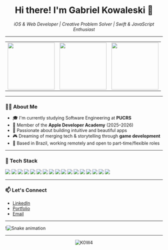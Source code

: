 <h1 align="center">Hi there! I'm Gabriel Kowaleski 👋</h1>

<p align="center">
  <i>iOS & Web Developer | Creative Problem Solver | Swift & JavaScript Enthusiast</i>
</p>

---

<table align="center">
  <tr>
    <td align="center">
      <img height="150em" src="https://github-readme-stats.vercel.app/api?username=K0W4&show_icons=true&theme=midnight-purple&hide_border=true" />
    </td>
    <td align="center">
      <img height="150em" src="https://github-readme-streak-stats.herokuapp.com?user=K0W4&theme=midnight-purple&hide_border=true" />
    </td>
    <td align="center">
      <img height="150em" src="https://github-readme-stats.vercel.app/api/top-langs/?username=K0W4&layout=compact&theme=midnight-purple&hide_border=true" />
    </td>
  </tr>
</table>

---

### 👨‍💻 About Me

- 🎓 I'm currently studying Software Engineering at **PUCRS**  
- 🍎 Member of the **Apple Developer Academy** (2025–2026)  
- 🚀 Passionate about building intuitive and beautiful apps  
- 🎮 Dreaming of merging tech & storytelling through **game development**  
- 📍 Based in Brazil, working remotely and open to part-time/flexible roles

---

### 🧰 Tech Stack

<p>
  <!-- Mobile -->
  <img src="https://img.shields.io/badge/Swift-orange?logo=swift&logoColor=white" />
  
  <!-- Frontend -->
  <img src="https://img.shields.io/badge/HTML5-e34c26?logo=html5&logoColor=white" />
  <img src="https://img.shields.io/badge/CSS3-1572B6?logo=css3&logoColor=white" />
  <img src="https://img.shields.io/badge/JavaScript-yellow?logo=javascript&logoColor=black" />
  <img src="https://img.shields.io/badge/TypeScript-3178c6?logo=typescript&logoColor=white" />
  <img src="https://img.shields.io/badge/React-20232A?logo=react&logoColor=61DAFB" />
  <img src="https://img.shields.io/badge/Tailwind_CSS-38B2AC?logo=tailwind-css&logoColor=white" />

  <!-- Backend -->
  <img src="https://img.shields.io/badge/Node.js-339933?logo=nodedotjs&logoColor=white" />
  <img src="https://img.shields.io/badge/Java-red?logo=openjdk&logoColor=white" />
  <img src="https://img.shields.io/badge/Spring_Boot-6DB33F?logo=springboot&logoColor=white" />
  <img src="https://img.shields.io/badge/Python-3776AB?logo=python&logoColor=white" />

  <!-- Banco de Dados -->
  <img src="https://img.shields.io/badge/PostgreSQL-4169E1?logo=postgresql&logoColor=white" />
  <img src="https://img.shields.io/badge/MongoDB-4EA94B?logo=mongodb&logoColor=white" />

  <!-- DevOps & Others -->
  <img src="https://img.shields.io/badge/Docker-2496ED?logo=docker&logoColor=white" />
  <img src="https://img.shields.io/badge/GitHub-181717?logo=github&logoColor=white" />
  <img src="https://img.shields.io/badge/GitLab-FC6D26?logo=gitlab&logoColor=white" />
  <img src="https://img.shields.io/badge/Figma-black?logo=figma&logoColor=white" />
</p>

---

### 📫 Let's Connect

- [LinkedIn](https://www.linkedin.com/in/gabriel-kowaleski/)
- [Portfolio](https://kowa-portfolio.vercel.app/)
- [Email](mailto:kowaleskigabriel@gmail.com)

---

!![Snake animation](./snake.gif)

---

<p align="center">
  <img src="https://komarev.com/ghpvc/?username=K0W4&label=Profile%20views&color=blue" alt="K0W4" />
</p>
